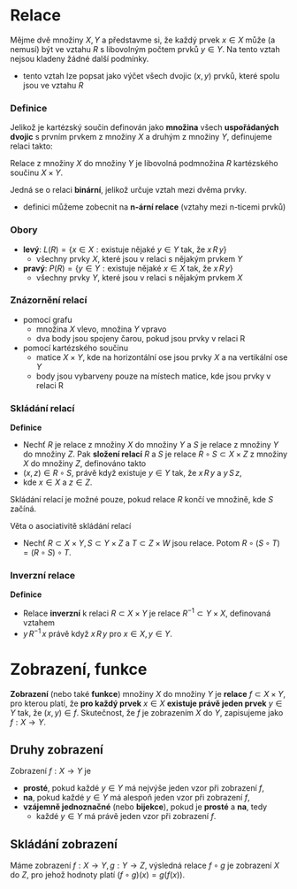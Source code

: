 # Relace

Mějme dvě množiny $X, Y$ a představme si, že každý prvek $x \in X$ může (a nemusí) být  ve vztahu $R$ s libovolným počtem prvků $y \in Y$. Na tento vztah nejsou kladeny žádné další podmínky.
- tento vztah lze popsat jako výčet všech dvojic $(x, y)$ prvků, které spolu jsou ve vztahu $R$

### Definice

Jelikož je kartézský součin definován jako **množina** všech **uspořádaných dvojic** s prvním prvkem z množiny $X$ a druhým z množiny $Y$, definujeme relaci takto:

Relace z množiny $X$ do množiny $Y$ je libovolná podmnožina $R$ kartézského součinu $X \times Y$.

Jedná se o relaci **binární**, jelikož určuje vztah mezi dvěma prvky.
- definici můžeme zobecnit na **n-ární relace** (vztahy mezi n-ticemi prvků)

### Obory

- **levý**: $L(R) = \{ x \in X: \text{existuje nějaké } y \in Y \text{ tak, že } x \, R \, y \}$
	- všechny prvky $X$, které jsou v relaci s nějakým prvkem $Y$
- **pravý**: $P(R) = \{ y \in Y: \text{existuje nějaké } x \in X \text{ tak, že } x \, R \, y \}$
	- všechny prvky $Y$, které jsou v relaci s nějakým prvkem $X$

### Znázornění relací

- pomocí grafu
	- množina $X$ vlevo, množina $Y$ vpravo
	- dva body jsou spojeny čarou, pokud jsou prvky v relaci R
- pomocí kartézského součinu
	- matice $X \times Y$, kde na horizontální ose jsou prvky $X$ a na vertikální ose $Y$
	- body jsou vybarveny pouze na místech matice, kde jsou prvky v relaci R

### Skládání relací

**Definice**
- Nechť $R$ je relace z množiny $X$ do množiny $Y$ a $S$ je relace z množiny $Y$ do množiny $Z$. Pak **složení relací** $R$ a $S$ je relace $R \circ S \subset X \times Z$ z množiny $X$ do množiny $Z$, definováno takto
- $(x, z) \in R \circ S$, právě když existuje $y \in Y$ tak, že $x \, R \, y$ a $y \, S \, z$,
- kde $x \in X$ a $z \in Z$.

Skládání relací je možné pouze, pokud relace $R$ končí ve množině, kde $S$ začíná.

Věta o asociativitě skládání relací
- Nechť $R \subset X \times Y, S \subset Y \times Z$ a $T \subset Z \times W$ jsou relace. Potom $R \circ (S \circ T) = (R \circ S) \circ T$.

### Inverzní relace

**Definice**
- Relace **inverzní** k relaci $R \subset X \times Y$ je relace $R^{-1} \subset Y \times X$, definovaná vztahem
- $y \, R^{-1} \, x$ právě když $x \, R \, y$ pro $x \in X, y \in Y$.

# Zobrazení, funkce

**Zobrazení** (nebo také **funkce**) množiny $X$ do množiny $Y$ je **relace** $f \subset X \times Y$, pro kterou platí, že **pro každý prvek** $x \in X$ **existuje právě jeden prvek** $y \in Y$ tak, že $(x, y) \in f$. Skutečnost, že $f$ je zobrazením $X$ do $Y$, zapisujeme jako $f: X \to Y$.

## Druhy zobrazení

Zobrazení $f: X \to Y$ je
- **prosté**, pokud každé $y \in Y$ má nejvýše jeden vzor při zobrazení $f$,
- **na**, pokud každé $y \in Y$ má alespoň jeden vzor při zobrazení $f$,
- **vzájemně jednoznačné** (nebo **bijekce**), pokud je **prosté** a **na**, tedy
	- každé $y \in Y$ má právě jeden vzor při zobrazení $f$.

## Skládání zobrazení

Máme zobrazení $f : X \to Y, g : Y \to Z$, výsledná relace $f \circ g$ je zobrazení $X$ do $Z$, pro jehož hodnoty platí $(f \circ g)(x) = g(f(x))$.